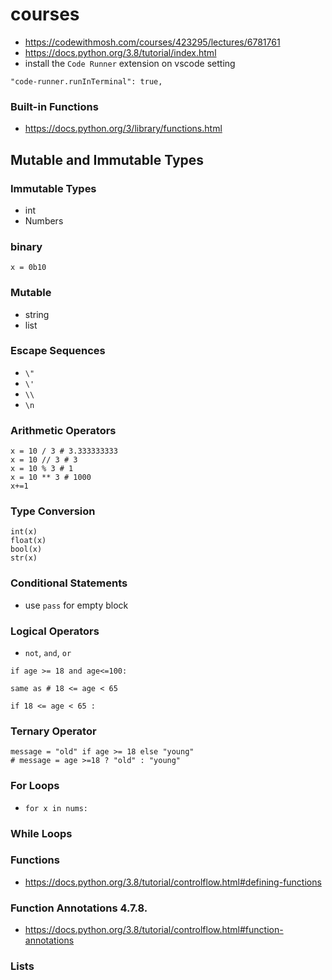# courses
- https://codewithmosh.com/courses/423295/lectures/6781761
- https://docs.python.org/3.8/tutorial/index.html
- install the ```Code Runner``` extension on vscode setting
```
"code-runner.runInTerminal": true,
```

### Built-in Functions
- https://docs.python.org/3/library/functions.html

## Mutable and Immutable Types
### Immutable Types
- int
- Numbers
### binary
```x = 0b10```

### Mutable
- string
- list

### Escape Sequences
- ```\"```
- ```\'```
- ```\\```
- ```\n```

### Arithmetic Operators
```
x = 10 / 3 # 3.333333333
x = 10 // 3 # 3
x = 10 % 3 # 1
x = 10 ** 3 # 1000
x+=1
```

### Type Conversion
```
int(x)
float(x)
bool(x)
str(x)
```
### Conditional Statements
- use ```pass``` for empty block
### Logical Operators
- ```not```, ```and```, ```or```
```
if age >= 18 and age<=100:

same as # 18 <= age < 65

if 18 <= age < 65 :
```
### Ternary Operator
```
message = "old" if age >= 18 else "young"
# message = age >=18 ? "old" : "young"
```
### For Loops 
- ```for x in nums: ```
### While Loops
### Functions
- https://docs.python.org/3.8/tutorial/controlflow.html#defining-functions
### Function Annotations 4.7.8. 
- https://docs.python.org/3.8/tutorial/controlflow.html#function-annotations

### Lists
### 
